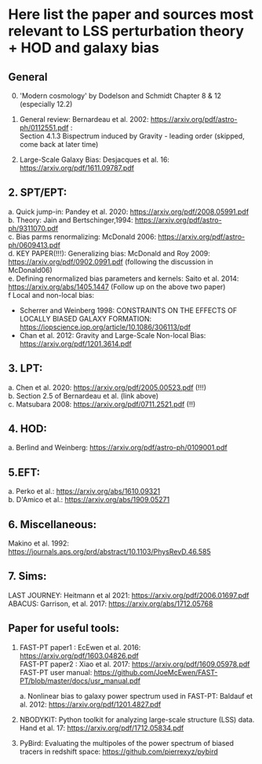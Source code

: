 # Here list the paper and sources most relevant to LSS perturbation theory + HOD and galaxy bias

## General
0. 'Modern cosmology' by Dodelson and Schmidt Chapter 8 & 12 (especially 12.2)

1. General review: Bernardeau et al. 2002: https://arxiv.org/pdf/astro-ph/0112551.pdf :\
    Section 4.1.3 Bispectrum induced by Gravity - leading order (skipped, come back at later time)
2. Large-Scale Galaxy Bias: Desjacques et al. 16: https://arxiv.org/pdf/1611.09787.pdf

## 2. SPT/EPT:
a. Quick jump-in: Pandey et al. 2020: https://arxiv.org/pdf/2008.05991.pdf \
b. Theory: Jain and Bertschinger,1994: https://arxiv.org/pdf/astro-ph/9311070.pdf \
c. Bias parms renormalizing: McDonald 2006: https://arxiv.org/pdf/astro-ph/0609413.pdf \
d. KEY PAPER(!!!): Generalizing bias: McDonald and Roy 2009: https://arxiv.org/pdf/0902.0991.pdf (following the discussion in McDonald06) \
e. Defining renormalized bias parameters and kernels: Saito et al. 2014: https://arxiv.org/abs/1405.1447  (Follow up on the above two paper)\
f Local and non-local bias:
- Scherrer and Weinberg 1998: CONSTRAINTS ON THE EFFECTS OF LOCALLY BIASED GALAXY FORMATION: https://iopscience.iop.org/article/10.1086/306113/pdf
- Chan et al. 2012: Gravity and Large-Scale Non-local Bias: https://arxiv.org/pdf/1201.3614.pdf


## 3. LPT:
a. Chen et al. 2020: https://arxiv.org/pdf/2005.00523.pdf (!!!)\
b. Section 2.5 of Bernardeau et al. (link above) \
c. Matsubara 2008: https://arxiv.org/pdf/0711.2521.pdf (!!)

## 4. HOD:
a. Berlind and Weinberg: https://arxiv.org/pdf/astro-ph/0109001.pdf

## 5.EFT:
a. Perko et al.: https://arxiv.org/abs/1610.09321 \
b. D'Amico et al.: https://arxiv.org/abs/1909.05271

## 6. Miscellaneous:
Makino et al. 1992: https://journals.aps.org/prd/abstract/10.1103/PhysRevD.46.585

## 7. Sims:
LAST JOURNEY: Heitmann et al 2021: https://arxiv.org/pdf/2006.01697.pdf \
ABACUS: Garrison, et al. 2017: https://arxiv.org/abs/1712.05768

## Paper for useful tools:
1. FAST-PT paper1 : EcEwen et al. 2016: https://arxiv.org/pdf/1603.04826.pdf \
   FAST-PT paper2 : Xiao et al. 2017: https://arxiv.org/pdf/1609.05978.pdf \
   FAST-PT user manual: https://github.com/JoeMcEwen/FAST-PT/blob/master/docs/usr_manual.pdf

   a. Nonlinear bias to galaxy power spectrum used in FAST-PT: Baldauf et al. 2012: https://arxiv.org/pdf/1201.4827.pdf

2. NBODYKIT: Python toolkit for analyzing large-scale structure (LSS) data. \
   Hand et al. 17: https://arxiv.org/pdf/1712.05834.pdf

3. PyBird: Evaluating the multipoles of the power spectrum of biased tracers in redshift space: https://github.com/pierrexyz/pybird
